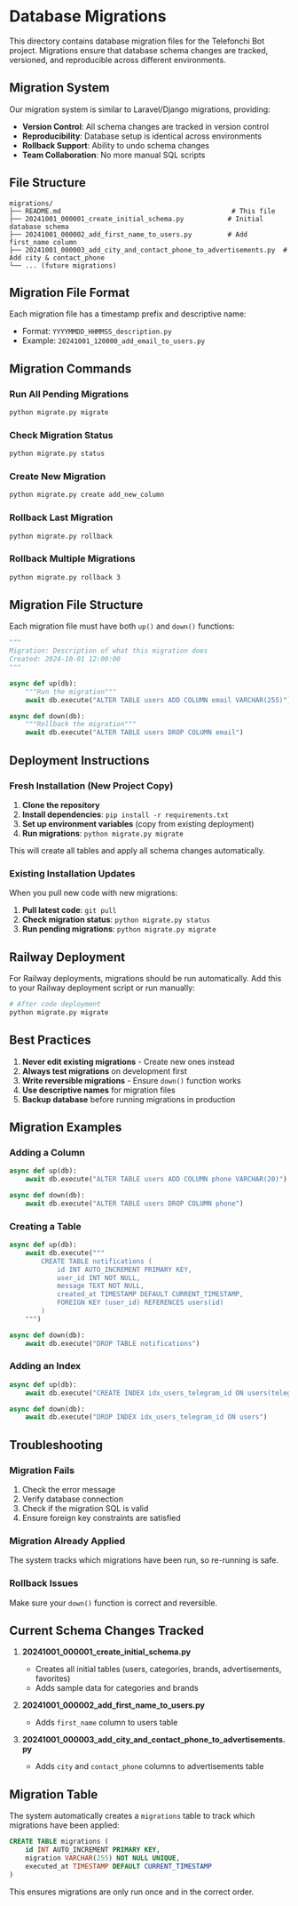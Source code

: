 # Database Migrations

This directory contains database migration files for the Telefonchi Bot project. Migrations ensure that database schema changes are tracked, versioned, and reproducible across different environments.

## Migration System

Our migration system is similar to Laravel/Django migrations, providing:
- **Version Control**: All schema changes are tracked in version control
- **Reproducibility**: Database setup is identical across environments
- **Rollback Support**: Ability to undo schema changes
- **Team Collaboration**: No more manual SQL scripts

## File Structure

```
migrations/
├── README.md                                           # This file
├── 20241001_000001_create_initial_schema.py           # Initial database schema
├── 20241001_000002_add_first_name_to_users.py         # Add first_name column
├── 20241001_000003_add_city_and_contact_phone_to_advertisements.py  # Add city & contact_phone
└── ... (future migrations)
```

## Migration File Format

Each migration file has a timestamp prefix and descriptive name:
- Format: `YYYYMMDD_HHMMSS_description.py`
- Example: `20241001_120000_add_email_to_users.py`

## Migration Commands

### Run All Pending Migrations
```bash
python migrate.py migrate
```

### Check Migration Status
```bash
python migrate.py status
```

### Create New Migration
```bash
python migrate.py create add_new_column
```

### Rollback Last Migration
```bash
python migrate.py rollback
```

### Rollback Multiple Migrations
```bash
python migrate.py rollback 3
```

## Migration File Structure

Each migration file must have both `up()` and `down()` functions:

```python
"""
Migration: Description of what this migration does
Created: 2024-10-01 12:00:00
"""

async def up(db):
    """Run the migration"""
    await db.execute("ALTER TABLE users ADD COLUMN email VARCHAR(255)")

async def down(db):
    """Rollback the migration"""
    await db.execute("ALTER TABLE users DROP COLUMN email")
```

## Deployment Instructions

### Fresh Installation (New Project Copy)

1. **Clone the repository**
2. **Install dependencies**: `pip install -r requirements.txt`
3. **Set up environment variables** (copy from existing deployment)
4. **Run migrations**: `python migrate.py migrate`

This will create all tables and apply all schema changes automatically.

### Existing Installation Updates

When you pull new code with new migrations:

1. **Pull latest code**: `git pull`
2. **Check migration status**: `python migrate.py status`
3. **Run pending migrations**: `python migrate.py migrate`

## Railway Deployment

For Railway deployments, migrations should be run automatically. Add this to your Railway deployment script or run manually:

```bash
# After code deployment
python migrate.py migrate
```

## Best Practices

1. **Never edit existing migrations** - Create new ones instead
2. **Always test migrations** on development first
3. **Write reversible migrations** - Ensure `down()` function works
4. **Use descriptive names** for migration files
5. **Backup database** before running migrations in production

## Migration Examples

### Adding a Column
```python
async def up(db):
    await db.execute("ALTER TABLE users ADD COLUMN phone VARCHAR(20)")

async def down(db):
    await db.execute("ALTER TABLE users DROP COLUMN phone")
```

### Creating a Table
```python
async def up(db):
    await db.execute("""
        CREATE TABLE notifications (
            id INT AUTO_INCREMENT PRIMARY KEY,
            user_id INT NOT NULL,
            message TEXT NOT NULL,
            created_at TIMESTAMP DEFAULT CURRENT_TIMESTAMP,
            FOREIGN KEY (user_id) REFERENCES users(id)
        )
    """)

async def down(db):
    await db.execute("DROP TABLE notifications")
```

### Adding an Index
```python
async def up(db):
    await db.execute("CREATE INDEX idx_users_telegram_id ON users(telegram_id)")

async def down(db):
    await db.execute("DROP INDEX idx_users_telegram_id ON users")
```

## Troubleshooting

### Migration Fails
1. Check the error message
2. Verify database connection
3. Check if the migration SQL is valid
4. Ensure foreign key constraints are satisfied

### Migration Already Applied
The system tracks which migrations have been run, so re-running is safe.

### Rollback Issues
Make sure your `down()` function is correct and reversible.

## Current Schema Changes Tracked

1. **20241001_000001_create_initial_schema.py**
   - Creates all initial tables (users, categories, brands, advertisements, favorites)
   - Adds sample data for categories and brands

2. **20241001_000002_add_first_name_to_users.py**
   - Adds `first_name` column to users table

3. **20241001_000003_add_city_and_contact_phone_to_advertisements.py**
   - Adds `city` and `contact_phone` columns to advertisements table

## Migration Table

The system automatically creates a `migrations` table to track which migrations have been applied:

```sql
CREATE TABLE migrations (
    id INT AUTO_INCREMENT PRIMARY KEY,
    migration VARCHAR(255) NOT NULL UNIQUE,
    executed_at TIMESTAMP DEFAULT CURRENT_TIMESTAMP
)
```

This ensures migrations are only run once and in the correct order.
